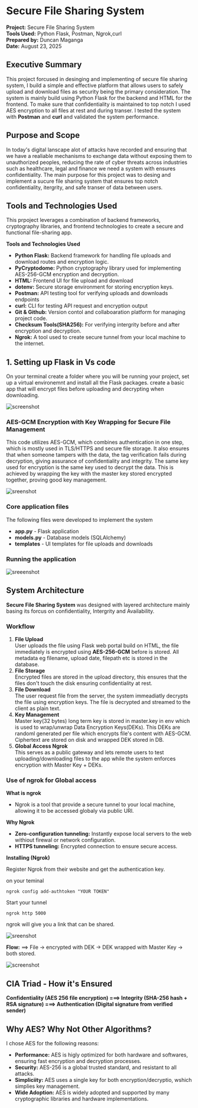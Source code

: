 # Secure File Sharing System   


**Project:** Secure File Sharing System  
**Tools Used:** Python Flask, Postman, Ngrok,curl  
**Prepared by:** Duncan Maganga  
**Date:** August 23, 2025    


## Executive Summary
This project forcused in desinging and implementing of secure file sharing system, I build a simple and effective platform that allows users to safely upload and download files as security being the primary consideration.
The system is mainly build using Python Flask for the backend and HTML for the frontend. To make sure that confidentiality is maintained to top notch I used AES encryption to all files at rest and during transer. I tested the system with **Postman** and **curl** and validated the system  performance.

## Purpose and Scope  

In today's digital lanscape alot of attacks have recorded and ensuring that we have a realiable mechanisms to exchange data without exposing them to unauthorized peoples, reducing the rate of cyber threats across industries such as healthcare, legal and finance we need a system with ensures confidentiality. The main purpose for this project was to desing and implement a sucure file sharing system that ensures top notch confidentiality, itergrity, and safe transer of data between users. 

## Tools and Technologies Used  

This prpoject leverages a combination of backend frameworks, cryptography libraries, and frontend technologies to create a secure and functional file-sharing app.  

**Tools and Technologies Used** 

- **Python Flask:** Backend framework for handling file uploads and download routes and encryption logic.  
- **PyCryptodome:** Python cryptography library used for implementing AES-256-GCM encryption and decryption.  
- **HTML:** Frontend UI for file upload and download  
- **dotenv:** Secure storage environment for storing encryption keys.  
- **Postman:** API testing tool for verifying uploads and downloads endpoints  
- **curl:** CLI for testing API request and encryption output  
- **Git & Github:** Version contol and collaboaration platform for managing project code.  
- **Checksum Tools(SHA256):** For verifying intergrity before and after encryption and decryption.  
- **Ngrok:** A tool used to create secure tunnel from your local machine to the internet.  
     

## 1. Setting up Flask in Vs code

On your terminal create a folder where you will be running your project, set up a virtual environemnt and install all the Flask packages. 
create a basic app that will encrypt files before uploading and decrypting when downloading. 

![screenshot](images/run.png)

### AES-GCM Encryption with Key Wrapping for Secure File Management
This code utilizes AES-GCM, which combines authentication in one step, which is mostly used in TLS/HTTPS and secure file storage. It also ensures that when someone tampers with the data, the tag verification fails during decryption, giving assurance of confidentiality and integrity. The same key used for encryption is the same key used to decrypt the data. This is achieved by wrapping the key with the master key stored encrypted together, proving good key management. 

![sreenshot](images/encryption.png)

### Core application files   
The following files were developed to implement the system    
- **app.py** - Flask application  
- **models.py** - Database models (SQLAlchemy)  
- **templates** - UI templates for file uploads and downloads  

### Running the application  

![sreeenshot](images/ui.png)

## System Architecture  

**Secure File Sharing System** was designed with layered architecture mainly basing its forcus on confidentiality, Intergrity and Availability.   

### Workflow  

1. **File Upload**    
User uploads the file using Flask web portal build on HTML, the file immediately is encrypted using **AES-256-GCM** before is stored. All metadata eg filename, upload date, filepath etc is stored in the database.  
2. **File Storage**  
Encrypted files are stored in the upload directory, this ensures that the files don't touch the disk ensuring confidentiality at rest.  
3. **File Download**  
The user request file from the server, the system immeadiatly decrypts the file using encryption keys. The file is decrypted and streamed to the client as plain text.  
4. **Key Management**  
Master key(32 bytes) long term key is stored in master.key in env which is used to wrap/unwrap Data Encryption Keys(DEKs). This DEKs are randoml generated per file which encrypts file's content with AES-GCM. Ciphertext are stored on disk and wrapped DEK stored in DB.
5. **Global Access Ngrok**  
This serves as a public gateway and lets remote users to test uploading/downloading files to the app while the system enforces encryption with Master Key + DEKs.  

### Use of ngrok for Global access 

**What is ngrok**  
- Ngrok is a tool that provide a secure tunnel to your local machine, allowing it to be accessed globaly via public URl.

**Why Ngrok**  
- **Zero-configuration tunneling:** Instantly expose local servers to the web withiout firewal or network configuration.  
- **HTTPS tunneling:** Encrypted connection to ensure secure access.
  
**Installing (Ngrok)**  

Register Ngrok from their website and get the authentication key.  

on your teminal 
```
ngrok config add-authtoken "YOUR TOKEN"
```
Start your tunnel  
```
ngrok http 5000
```
ngrok will give you a link that can be shared.   

![sreenshot](images/ngrok.png)


**Flow:** ==> File → encrypted with DEK → DEK wrapped with Master Key → both stored.   

![screenshot](images/keys.png)  

## CIA Triad - How it's Ensured  

**Confidentiality (AES 256 file encryption) ===> Integrity (SHA-256 hash + RSA signature) ===> Authentication (Digital signature from verified sender)**  

## Why AES? Why Not Other Algorithms?  

I chose AES for the following reasons:  

- **Performance:** AES is higly optimized for both hardware and softwares, ensuring fast encryption and decryption processes.
- **Security:** AES-256 is a global trusted standard, and resistant to all attacks.
- **Simpliciity:** AES uses a single key for both encryption/decryptio, wshich simplies key management.
- **Wide Adoption:** AES is widely adopted and supported by many cryptographic libraries and hardware implementations.


